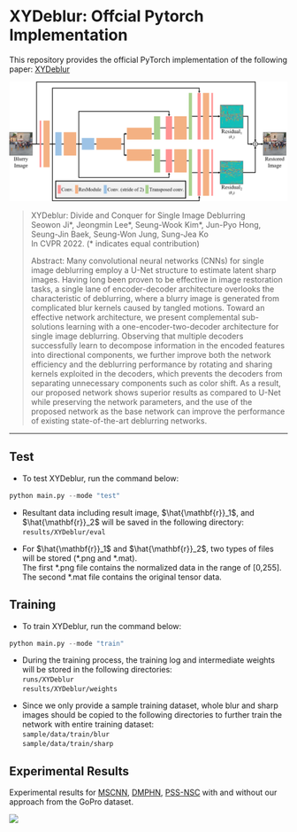 # XYDeblur: Offcial Pytorch Implementation

This repository provides the official PyTorch implementation of the following paper: [XYDeblur](https://openaccess.thecvf.com/content/CVPR2022/html/Ji_XYDeblur_Divide_and_Conquer_for_Single_Image_Deblurring_CVPR_2022_paper.html)

<img src="fig_architecture.png" width="800">

> XYDeblur: Divide and Conquer for Single Image Deblurring \
> Seowon Ji*, Jeongmin Lee*, Seung-Wook Kim*, Jun-Pyo Hong, Seung-Jin Baek, Seung-Won Jung, Sung-Jea Ko \
> In CVPR 2022. (* indicates equal contribution)
>
> Abstract: Many convolutional neural networks (CNNs) for single image deblurring employ a U-Net structure to estimate latent sharp images. Having long been proven to be effective in image restoration tasks, a single lane of encoder-decoder architecture overlooks the characteristic of deblurring, where a blurry image is generated from complicated blur kernels caused by tangled motions. Toward an effective network architecture, we present complemental sub-solutions learning with a one-encoder-two-decoder architecture for single image deblurring. Observing that multiple decoders successfully learn to decompose information in the encoded features into directional components, we further improve both the network efficiency and the deblurring performance by rotating and sharing kernels exploited in the decoders, which prevents the decoders from separating unnecessary components such as color shift. As a result, our proposed network shows superior results as compared to U-Net while preserving the network parameters, and the use of the proposed network as the base network can improve the performance of existing state-of-the-art deblurring networks.

---

## Test
- To test XYDeblur, run the command below:
```python
python main.py --mode "test"
```

- Resultant data including result image, $\hat{\mathbf{r}}_1$, and $\hat{\mathbf{r}}_2$ will be saved in the following directory: \
`results/XYDeblur/eval`

- For $\hat{\mathbf{r}}_1$ and $\hat{\mathbf{r}}_2$, two types of files will be stored ($\ast$.png and $\ast$.mat). \
The first $\ast$.png file contains the normalized data in the range of [0,255]. \
The second $\ast$.mat file contains the original tensor data.

## Training
- To train XYDeblur, run the command below:
```python
python main.py --mode "train"
```

- During the training process, the training log and intermediate weights will be stored in the following directories: \
`runs/XYDeblur` \
`results/XYDeblur/weights`

- Since we only provide a sample training dataset, whole blur and sharp images should be copied to the following directories to further train the network with entire training dataset: \
`sample/data/train/blur` \
`sample/data/train/sharp`

## Experimental Results

Experimental results for [MSCNN](https://openaccess.thecvf.com/content_cvpr_2017/html/Nah_Deep_Multi-Scale_Convolutional_CVPR_2017_paper.html), [DMPHN](https://openaccess.thecvf.com/content_CVPR_2019/html/Zhang_Deep_Stacked_Hierarchical_Multi-Patch_Network_for_Image_Deblurring_CVPR_2019_paper.html), [PSS-NSC](https://openaccess.thecvf.com/content_CVPR_2019/html/Gao_Dynamic_Scene_Deblurring_With_Parameter_Selective_Sharing_and_Nested_Skip_CVPR_2019_paper.html) with and without our approach from the GoPro dataset.

<img src="fig_results.png" width="1000">

